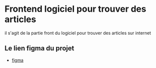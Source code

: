 
# Frontend logiciel pour trouver des articles

il s'agit de la partie front du logiciel pour trouver des articles sur
internet 



## Le lien figma du projet 

 - [figma](https://www.figma.com/file/F6gtWJCwcKRywd5AlJvdd6/Untitled?node-id=1%3A2)

